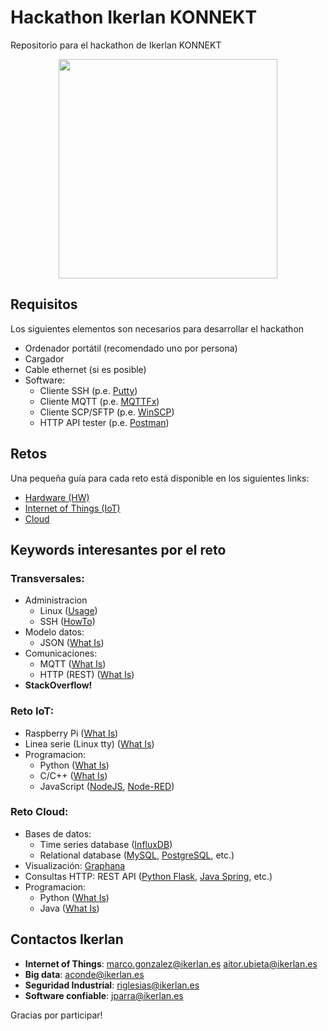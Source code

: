 # Hackathon Ikerlan KONNEKT
Repositorio para el hackathon de Ikerlan KONNEKT

<p align="center">
  <img width="350" height="351" src="https://www.ikerlan.es/img/ikerlan-konnekt/logo-footer.png">
</p>

## Requisitos
Los siguientes elementos son necesarios para desarrollar el hackathon

* Ordenador portátil (recomendado uno por persona)
* Cargador
* Cable ethernet (si es posible)
* Software:
  * Cliente SSH (p.e. [Putty](https://www.putty.org/))
  * Cliente MQTT (p.e. [MQTTFx](https://mqttfx.jensd.de/))
  * Cliente SCP/SFTP (p.e. [WinSCP](https://winscp.net/eng/index.php))
  * HTTP API tester (p.e. [Postman](https://www.getpostman.com/))

## Retos
Una pequeña guía para cada reto está disponible en los siguientes links:
 * [Hardware (HW)](https://github.com/ikerlan2015/hackathon/tree/master/hw)
 * [Internet of Things (IoT)](https://github.com/ikerlan2015/hackathon/tree/master/iot)
 * [Cloud](https://github.com/ikerlan2015/hackathon/tree/master/cloud)

## Keywords interesantes por el reto
### Transversales:
  * Administracion
    * Linux ([Usage](https://www.raspberrypi.org/documentation/linux/usage/))
    * SSH ([HowTo](https://www.howtogeek.com/311287/how-to-connect-to-an-ssh-server-from-windows-macos-or-linux/))
  * Modelo datos:
    * JSON ([What Is](https://developer.mozilla.org/en-US/docs/Learn/JavaScript/Objects/JSON))
  * Comunicaciones:
    * MQTT ([What Is](https://randomnerdtutorials.com/what-is-mqtt-and-how-it-works/))
    * HTTP (REST) ([What Is](https://spring.io/understanding/REST))
  * **StackOverflow!**
### Reto IoT:
  * Raspberry Pi ([What Is](https://www.raspberrypi.org/))
  * Linea serie (Linux tty) ([What Is](https://askubuntu.com/questions/481906/what-does-tty-stand-for))
  * Programacion:
    * Python ([What Is](https://www.python.org/))
    * C/C++ ([What Is](https://www.programiz.com/c-programming))
    * JavaScript ([NodeJS](https://nodejs.org/en/about/), [Node-RED](https://nodered.org/))
### Reto Cloud:
  * Bases de datos:
    * Time series database ([InfluxDB](https://www.influxdata.com/))
    * Relational database ([MySQL](https://www.mysql.com/), [PostgreSQL](https://www.postgresql.org/), etc.)
  * Visualización: [Graphana](https://grafana.com/)
  * Consultas HTTP: REST API ([Python Flask](http://flask.pocoo.org/), [Java Spring](https://spring.io/), etc.)
  * Programacion:
    * Python ([What Is](https://www.python.org/))
    * Java ([What Is](https://www.edureka.co/blog/what-is-java/))

## Contactos Ikerlan
 * **Internet of Things**: marco.gonzalez@ikerlan.es aitor.ubieta@ikerlan.es
 * **Big data**: aconde@ikerlan.es
 * **Seguridad Industrial**: riglesias@ikerlan.es
 * **Software confiable**: jparra@ikerlan.es

Gracias por participar!
